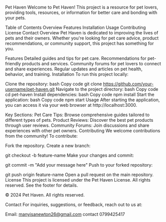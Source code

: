Pet Haven
Welcome to Pet Haven! This project is a resource for pet lovers, providing tools, resources, or information for better care and bonding with your pets.

Table of Contents
Overview
Features
Installation
Usage
Contributing
License
Contact
Overview
Pet Haven is dedicated to improving the lives of pets and their owners. Whether you're looking for pet care advice, product recommendations, or community support, this project has something for you.

Features
Detailed guides and tips for pet care.
Recommendations for pet-friendly products and services.
Community forums for pet lovers to connect and share experiences.
Regular updates and articles on pet health, behavior, and training.
Installation
To run this project locally:

Clone the repository:
bash
Copy code
git clone https://github.com/your-username/pet-haven.git
Navigate to the project directory:
bash
Copy code
cd pet-haven
Install dependencies:
bash
Copy code
npm install
Start the application:
bash
Copy code
npm start
Usage
After starting the application, you can access it via your web browser at http://localhost:3000.

Key Sections:
Pet Care Tips: Browse comprehensive guides tailored to different types of pets.
Product Reviews: Discover the best pet products through user reviews.
Community Forums: Join discussions and share experiences with other pet owners.
Contributing
We welcome contributions from the community! To contribute:

Fork the repository.
Create a new branch:

git checkout -b feature-name
Make your changes and commit:

git commit -m "Add your message here"
Push to your forked repository:

git push origin feature-name
Open a pull request on the main repository.
License
This project is licensed under the Pet Haven License. All rights reserved. See the footer for details.

© 2024 Pet Haven. All rights reserved.

Contact
For inquiries, suggestions, or feedback, reach out to us at:

Email: manyisanewton26@gmail.com
contact 0799425417
